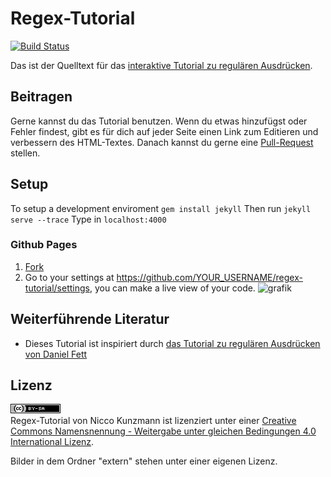 Regex-Tutorial
==============

[![Build Status](https://travis-ci.org/CoderDojoPotsdam/regex-tutorial.svg?branch=master)](https://travis-ci.org/CoderDojoPotsdam/regex-tutorial)

Das ist der Quelltext für das [interaktive Tutorial zu regulären Ausdrücken][site].

Beitragen
---------

Gerne kannst du das Tutorial benutzen.
Wenn du etwas hinzufügst oder Fehler findest, gibt es für dich auf jeder Seite einen Link zum Editieren und verbessern des HTML-Textes.
Danach kannst du gerne eine [Pull-Request][pr] stellen.

Setup
-----

To setup a development enviroment `gem install jekyll` 
Then run `jekyll serve --trace` 
Type in `localhost:4000` 

### Github Pages
1. [Fork](https://github.com/CoderDojoPotsdam/regex-tutorial/fork)
2. Go to your settings at https://github.com/YOUR_USERNAME/regex-tutorial/settings, you can make a live view of your code.
   ![grafik](https://cloud.githubusercontent.com/assets/564768/25693552/351efdcc-30aa-11e7-87a6-56ad0c3b99c7.png)

Weiterführende Literatur
------------------------

- Dieses Tutorial ist inspiriert durch [das Tutorial zu regulären Ausdrücken von Daniel Fett][fett1]

Lizenz
------

<a rel="license" href="http://creativecommons.org/licenses/by-sa/4.0/"><img alt="Creative Commons Lizenzvertrag" style="border-width:0" src="assets/cc-by-sa.png" /></a><br />
<span xmlns:dct="http://purl.org/dc/terms/" href="http://purl.org/dc/dcmitype/InteractiveResource" property="dct:title" rel="dct:type">Regex-Tutorial</span> von <span xmlns:cc="http://creativecommons.org/ns#" property="cc:attributionName">Nicco Kunzmann</span> ist lizenziert unter einer <a rel="license" href="http://creativecommons.org/licenses/by-sa/4.0/">Creative Commons Namensnennung - Weitergabe unter gleichen Bedingungen 4.0 International Lizenz</a>.

Bilder in dem Ordner "extern" stehen unter einer eigenen Lizenz.


[site]: https://coderdojopotsdam.github.io/regex-tutorial
[fett1]: https://www.danielfett.de/de/tutorials/tutorial-regulare-ausdrucke/
[pr]: https://github.com/CoderDojoPotsdam/regex-tutorial/compare
